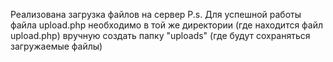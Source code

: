 Реализована загрузка файлов на сервер
P.s. Для успешной работы файла upload.php необходимо в той же директории (где находится файл upload.php) вручную создать папку "uploads" (где будут сохраняться загружаемые файлы) 
